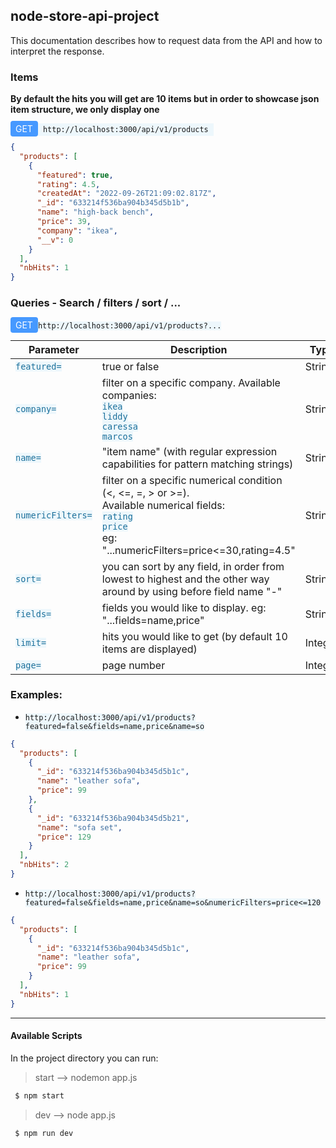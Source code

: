## node-store-api-project

This documentation describes how to request data from the API and how to interpret the response.

### Items

**By default the hits you will get are 10 items but in order to showcase json item structure, we only display one**

<span style="font-size: 14px;padding: 4px 8px;border-radius: 4px;background-color: #4699ff;color: #fff;">GET</span><code style="padding: 3px 8px;background-color: #edf7fc">http://localhost:3000/api/v1/products</code>

```json
{
  "products": [
    {
      "featured": true,
      "rating": 4.5,
      "createdAt": "2022-09-26T21:09:02.817Z",
      "_id": "633214f536ba904b345d5b1b",
      "name": "high-back bench",
      "price": 39,
      "company": "ikea",
      "__v": 0
    }
  ],
  "nbHits": 1
}
```

### Queries - Search / filters / sort / ...

<!-- Sorted by relevance, then points, then number of comments -->

<span style="font-size: 14px;padding: 4px 8px;border-radius: 4px;background-color: #4699ff;color: #fff;">GET</span><code style="padding: 3px 8  px;background-color: #edf7fc">http://localhost:3000/api/v1/products?...</code>

| Parameter                                                                                         | Description                                                                                                                                                                                                                                                                                                                                                                                                                              | Type    |
| ------------------------------------------------------------------------------------------------- | ---------------------------------------------------------------------------------------------------------------------------------------------------------------------------------------------------------------------------------------------------------------------------------------------------------------------------------------------------------------------------------------------------------------------------------------- | ------- |
| <code style="padding: 3px 8  px;background-color: #edf7fc; color: #1c709b">featured=</code>       | true or false                                                                                                                                                                                                                                                                                                                                                                                                                            | String  |
| <code style="padding: 3px 8  px;background-color: #edf7fc; color: #1c709b">company=</code>        | filter on a specific company. Available companies: <br> <code style="padding: 3px 8  px;background-color: #edf7fc; color: #1c709b">ikea</code> <br> <code style="padding: 3px 8  px;background-color: #edf7fc; color: #1c709b">liddy</code> <br> <code style="padding: 3px 8  px;background-color: #edf7fc; color: #1c709b">caressa</code> <br> <code style="padding: 3px 8  px;background-color: #edf7fc; color: #1c709b">marcos</code> | String  |
| <code style="padding: 3px 8  px;background-color: #edf7fc; color: #1c709b">name=</code>           | "item name" (with regular expression capabilities for pattern matching strings)                                                                                                                                                                                                                                                                                                                                                          | String  |
| <code style="padding: 3px 8  px;background-color: #edf7fc; color: #1c709b">numericFilters=</code> | filter on a specific numerical condition (<, <=, =, > or >=). <br> Available numerical fields: <br> <code style="padding: 3px 8  px;background-color: #edf7fc; color: #1c709b">rating</code> <br><code style="padding: 3px 8  px;background-color: #edf7fc; color: #1c709b">price</code> <br> eg: "...numericFilters=price<=30,rating=4.5"                                                                                               | String  |
| <code style="padding: 3px 8  px;background-color: #edf7fc; color: #1c709b">sort=</code>           | you can sort by any field, in order from lowest to highest and the other way around by using before field name "-"                                                                                                                                                                                                                                                                                                                       | String  |
| <code style="padding: 3px 8  px;background-color: #edf7fc; color: #1c709b">fields=</code>         | fields you would like to display. eg: "...fields=name,price"                                                                                                                                                                                                                                                                                                                                                                             | String  |
| <code style="padding: 3px 8  px;background-color: #edf7fc; color: #1c709b">limit=</code>          | hits you would like to get (by default 10 items are displayed)                                                                                                                                                                                                                                                                                                                                                                           | Integer |
| <code style="padding: 3px 8  px;background-color: #edf7fc; color: #1c709b">page=</code>           | page number                                                                                                                                                                                                                                                                                                                                                                                                                              | Integer |

### Examples:

- <code style="padding: 3px 8  px;background-color: #edf7fc">http://localhost:3000/api/v1/products?featured=false&fields=name,price&name=so</code>

```json
{
  "products": [
    {
      "_id": "633214f536ba904b345d5b1c",
      "name": "leather sofa",
      "price": 99
    },
    {
      "_id": "633214f536ba904b345d5b21",
      "name": "sofa set",
      "price": 129
    }
  ],
  "nbHits": 2
}
```

- <code style="padding: 3px 8  px;background-color: #edf7fc">http://localhost:3000/api/v1/products?featured=false&fields=name,price&name=so&numericFilters=price<=120</code>

```json
{
  "products": [
    {
      "_id": "633214f536ba904b345d5b1c",
      "name": "leather sofa",
      "price": 99
    }
  ],
  "nbHits": 1
}
```

---

#### Available Scripts

In the project directory you can run:

> start --> nodemon app.js

```zsh
 $ npm start
```

> dev --> node app.js

```zsh
 $ npm run dev
```
